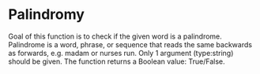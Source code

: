 # Palindromy

Goal of this function is to check if the given word is a palindrome.
Palindrome is a word, phrase, or sequence that reads the same backwards as forwards, e.g. madam or nurses run.
Only 1 argument (type:string) should be given.
The function returns a Boolean value: True/False.
